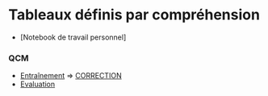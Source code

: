 # Tableaux définis par compréhension
* [Notebook de travail personnel]
### QCM
* [Entraînement](https://genumsi.inria.fr/qcm.php?h=72855d4b21676fc34e72eba77997eaed) => [CORRECTION](https://genumsi.inria.fr/qcm-corrige.php?cle=MTE4OzExOTsxNDE7MTQ3OzI3NjszMjY7MzM5OzQzNA==)
* [Evaluation](https://genumsi.inria.fr/qcm.php?h=f436467f9e3a729e24b4b6d86d6e8b9b)
